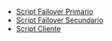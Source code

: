 - [Script Failover Primario](/contenidos/failover1.sh)
- [Script Failover Secundario](/contenidos/failover2.sh)
- [Script Cliente](/contenidos/clientefailover.sh)
